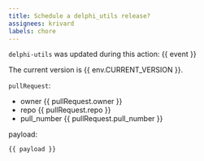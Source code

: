 ```yaml
---
title: Schedule a delphi_utils release?
assignees: krivard
labels: chore
---
```


`delphi-utils` was updated during this action: {{ event }}


The current version is {{ env.CURRENT_VERSION }}.

`pullRequest`:
* owner {{ pullRequest.owner }}
* repo {{ pullRequest.repo }}
* pull_number {{ pullRequest.pull_number }}

payload:

```
{{ payload }}
```
